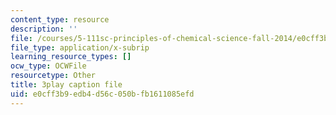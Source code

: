 ```yaml
---
content_type: resource
description: ''
file: /courses/5-111sc-principles-of-chemical-science-fall-2014/e0cff3b9edb4d56c050bfb1611085efd_Om_5b29d_9g.srt
file_type: application/x-subrip
learning_resource_types: []
ocw_type: OCWFile
resourcetype: Other
title: 3play caption file
uid: e0cff3b9-edb4-d56c-050b-fb1611085efd
---
```

